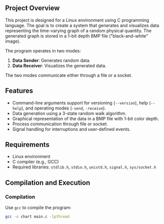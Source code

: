 ## Project Overview

This project is designed for a Linux environment using C programming language. The goal is to create a system that generates and visualizes data representing the time-varying graph of a random physical quantity. The generated graph is stored in a 1-bit depth BMP file ("black-and-white" image).

The program operates in two modes:
1. **Data Sender**: Generates random data.
2. **Data Receiver**: Visualizes the generated data.

The two modes communicate either through a file or a socket.

## Features
- Command-line arguments support for versioning (`--version`), help (`--help`), and operating modes (`-send`, `-receive`).
- Data generation using a 3-state random walk algorithm.
- Graphical representation of the data in a BMP file with 1-bit color depth.
- Process communication through file or socket.
- Signal handling for interruptions and user-defined events.

## Requirements
- Linux environment
- C compiler (e.g., GCC)
- Required libraries: `stdlib.h`, `stdio.h`, `unistd.h`, `signal.h`, `sys/socket.h`

## Compilation and Execution

### Compilation
Use `gcc` to compile the program:
```bash
gcc -o chart main.c -lpthread
